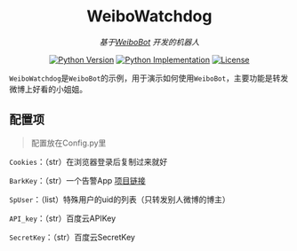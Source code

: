 <div align="center">

# WeiboWatchdog

_基于[WeiboBot](https://github.com/MerlinCN/WeiboBot) 开发的机器人_

<a href="https://pypi.org/project/WeiboBot/"><img alt="Python Version" src="https://img.shields.io/pypi/pyversions/WeiboBot" /></a>
<a href="https://pypi.org/project/WeiboBot/"><img alt="Python Implementation" src="https://img.shields.io/pypi/implementation/WeiboBot" /></a>
<a href="https://github.com/MerlinCN/WeiboBot/blob/master/LICENSE"><img alt="License" src="https://img.shields.io/github/license/MerlinCN/WeiboBot"></a>

</div>



`WeiboWatchdog`是`WeiboBot`的示例，用于演示如何使用`WeiboBot`，主要功能是转发微博上好看的小姐姐。

## 配置项

> 配置放在Config.py里

`Cookies`：（str）在浏览器登录后复制过来就好

`BarkKey`：（str）一个告警App [项目链接](https://github.com/Finb/Bark)

`SpUser`：（list）特殊用户的uid的列表（只转发别人微博的博主）

`API_key`：（str）百度云APIKey

`SecretKey`：（str）百度云SecretKey


